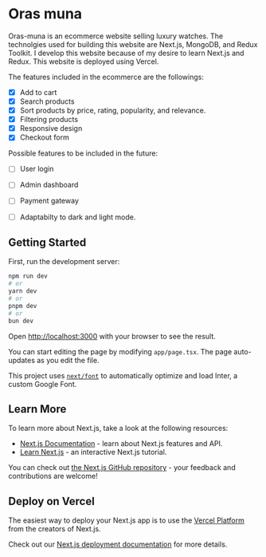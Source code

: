# Oras muna
Oras-muna is an ecommerce website selling luxury watches. The technolgies used for building this website are Next.js, MongoDB, and Redux Toolkit. I develop this website because of my desire to learn Next.js and Redux. This website is deployed using Vercel.

The features included in the ecommerce are the followings:
- [x] Add to cart
- [x] Search products
- [x] Sort products by price, rating, popularity, and relevance.
- [x] Filtering products
- [x] Responsive design 
- [x] Checkout form

Possible features to be included in the future:
- [ ]   User login
- [ ]   Admin dashboard
- [ ]   Payment gateway
- [ ]   Adaptabilty to dark and light mode.


## Getting Started

First, run the development server:

```bash
npm run dev
# or
yarn dev
# or
pnpm dev
# or
bun dev
```

Open [http://localhost:3000](http://localhost:3000) with your browser to see the result.

You can start editing the page by modifying `app/page.tsx`. The page auto-updates as you edit the file.

This project uses [`next/font`](https://nextjs.org/docs/basic-features/font-optimization) to automatically optimize and load Inter, a custom Google Font.

## Learn More

To learn more about Next.js, take a look at the following resources:

- [Next.js Documentation](https://nextjs.org/docs) - learn about Next.js features and API.
- [Learn Next.js](https://nextjs.org/learn) - an interactive Next.js tutorial.

You can check out [the Next.js GitHub repository](https://github.com/vercel/next.js/) - your feedback and contributions are welcome!

## Deploy on Vercel

The easiest way to deploy your Next.js app is to use the [Vercel Platform](https://vercel.com/new?utm_medium=default-template&filter=next.js&utm_source=create-next-app&utm_campaign=create-next-app-readme) from the creators of Next.js.

Check out our [Next.js deployment documentation](https://nextjs.org/docs/deployment) for more details.
